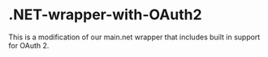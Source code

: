 .NET-wrapper-with-OAuth2
========================

This is a modification of our main.net wrapper that includes built in support for OAuth 2.